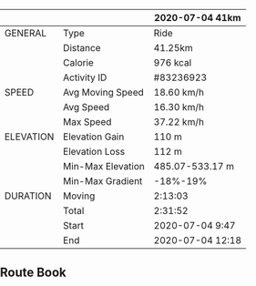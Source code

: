 <head>
	<title>leaflet-elevation.js</title>
	<meta http-equiv="Content-Type" content="text/html; charset=UTF-8">
	<meta name="viewport" content="initial-scale=1.0, user-scalable=no" />
	<style>
		html,
		body,
		.leaflet-map,
		.elevation-div {
			height: 100%;
			width: 100%;
			padding: 0px;
			margin: 0px;
		}

		.leaflet-map {
			height: 55%;
			max-height: 100vh;
			min-height: 600px;
		}

		.elevation-div {
			height: 25%;
			font: 12px/1.5 "Helvetica Neue", Arial, Helvetica, sans-serif;
		}
	</style>

	<!-- leaflet-ui -->
	<script src="https://unpkg.com/leaflet@1.3.2/dist/leaflet.js"></script>
	<script src="https://unpkg.com/leaflet-ui@0.2.5/dist/leaflet-ui.js"></script>

	<!-- leaflet-elevation -->
	<link rel="stylesheet" href="https://unpkg.com/@raruto/leaflet-elevation@1.3.0/dist/leaflet-elevation.min.css" />
	<script src="https://unpkg.com/@raruto/leaflet-elevation@1.3.0/dist/leaflet-elevation.min.js"></script>

</head>

# Yan Qi Lake at 2020-06-25

## Summary
Comfortable circumstance, modest distance, but the road is not very bike-friendly.
Brought my A72 but didn't use it.

Circumstance:
- Weather is cloudy
- Temperature is Suitable 

Planning:
- xx

Road situation:
- xx

## Personal Data

<style></style>
|           |                   | 2020-07-04 41km  |
|-----------|-------------------|------------------|
| GENERAL   | Type              | Ride             |
|           | Distance          | 41.25km          |
|           | Calorie           | 976 kcal         |
|           | Activity ID       | #83236923        |
| SPEED     | Avg Moving Speed  | 18.60 km/h       |
|           | Avg Speed         | 16.30 km/h       |
|           | Max Speed         | 37.22 km/h       |
| ELEVATION | Elevation Gain    | 110 m            |
|           | Elevation Loss    | 112 m            |
|           | Min-Max Elevation | 485.07-533.17 m  |
|           | Min-Max Gradient  | -18%-19%         |
| DURATION  | Moving            | 2:13:03          |
|           | Total             | 2:31:52          |
|           | Start             | 2020-07-04 9:47  |
|           | End               | 2020-07-04 12:18 |


## Route Book
<div id="map" class="leaflet-map"></div>
<script>
	var opts = {
		map: {
			center: [41.4583, 12.7059],
			zoom: 5,
			fullscreenControl: false,
			resizerControl: true,
		},
		elevationControl: {
			url: "YanQiLake_44km_20200625.gpx",
			options: {
				theme: "lightblue-theme",
				collapsed: false,
				detached: true,
				summary: "multiline",
			},
		},
		layersControl: {
			options: {
				collapsed: false,
			},
		},
	};

	var map = new L.Map('map', opts.map);

	var controlElevation = L.control.elevation(opts.elevationControl.options);
	var controlLayer = L.control.layers(null, null, opts.layersControl.options);

	controlElevation.addTo(map);
	controlElevation.load(opts.elevationControl.url);

	map.on('eledata_loaded', function(e) {
		if (!controlLayer._map) controlLayer.addTo(map);
		controlLayer.addOverlay(e.layer, e.name);
	});
</script>
